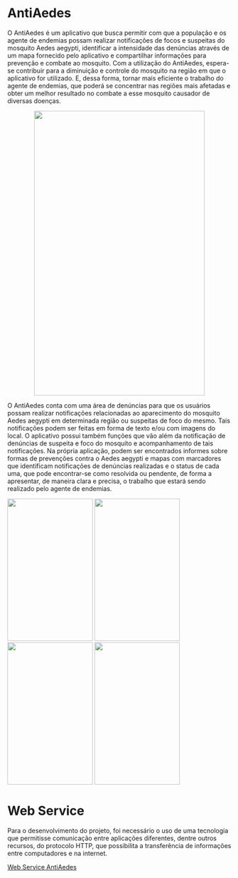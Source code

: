 # AntiAedes

O AntiAedes é um aplicativo que busca permitir com que a população e os agente de endemias possam realizar notificações de focos e suspeitas do mosquito Aedes aegypti, identificar a intensidade das denúncias através de um mapa fornecido pelo aplicativo e compartilhar informações para prevenção e combate ao mosquito. Com a utilização do AntiAedes, espera-se contribuir para a diminuição e controle do mosquito na região em que o aplicativo for utilizado. E, dessa forma, tornar mais eficiente o trabalho do agente de endemias, que poderá se concentrar nas regiões mais afetadas e obter um melhor resultado no combate a esse mosquito causador de diversas doenças.

<p align='center'>
<img  src="https://user-images.githubusercontent.com/13570164/30491706-821edf6a-9a14-11e7-8c37-b35640e38696.png" width="384" height="640"/></p>

O AntiAedes conta com uma área de denúncias para que os usuários possam realizar notificações relacionadas ao aparecimento do mosquito Aedes aegypti em determinada região ou suspeitas de foco do mesmo. Tais notificações podem ser feitas em forma de texto e/ou com imagens do local. O aplicativo possui também funções que vão além da notificação de denúncias de suspeita e foco do mosquito e acompanhamento de tais notificações. Na própria aplicação, podem ser encontrados informes sobre formas de prevenções contra o Aedes aegypti e mapas com marcadores que identificam notificações de denúncias realizadas e o status de cada uma, que pode encontrar-se como resolvida ou pendente, de forma a apresentar, de maneira clara e precisa, o trabalho que estará sendo realizado 
pelo agente de endemias.

<p float="left">
<img  src="https://user-images.githubusercontent.com/13570164/30493871-4ac878de-9a1c-11e7-9bac-230417dccfdf.png" width="192" height="320"/>
<img  src="https://user-images.githubusercontent.com/13570164/30493873-4def9a38-9a1c-11e7-8d18-d81ee7a5df70.png" width="192" height="320"/>
<img  src="https://user-images.githubusercontent.com/13570164/30493885-54d84e80-9a1c-11e7-8dcf-7e89ec1d276c.png" width="192" height="320"/>
<img  src="https://user-images.githubusercontent.com/13570164/30493895-5b01e898-9a1c-11e7-8864-a46bab97c951.png" width="192" height="320"/>
</p>

# Web Service

Para o desenvolvimento do projeto, foi necessário o uso de uma tecnologia que permitisse comunicação entre aplicações diferentes, dentre outros recursos, do protocolo HTTP, que possibilita a transferência de informações entre computadores e na internet.

[Web Service AntiAedes](https://github.com/user/repo/blob/branch/other_file.md)
